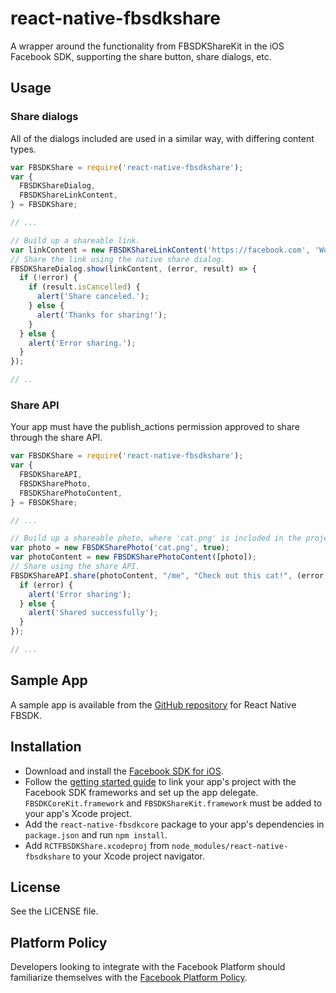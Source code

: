 # react-native-fbsdkshare
A wrapper around the functionality from FBSDKShareKit in the iOS Facebook SDK, supporting the share button, share dialogs, etc.

## Usage

### Share dialogs
All of the dialogs included are used in a similar way, with differing content types.
```js
var FBSDKShare = require('react-native-fbsdkshare');
var {
  FBSDKShareDialog,
  FBSDKShareLinkContent,
} = FBSDKShare;

// ...

// Build up a shareable link.
var linkContent = new FBSDKShareLinkContent('https://facebook.com', 'Wow, check out this great site!', 'Facebook.com', null);
// Share the link using the native share dialog.
FBSDKShareDialog.show(linkContent, (error, result) => {
  if (!error) {
    if (result.isCancelled) {
      alert('Share canceled.');
    } else {
      alert('Thanks for sharing!');
    }
  } else {
    alert('Error sharing.');
  }
});

// ..
```

### Share API
Your app must have the publish_actions permission approved to share through the share API.
```js
var FBSDKShare = require('react-native-fbsdkshare');
var {
  FBSDKShareAPI,
  FBSDKSharePhoto,
  FBSDKSharePhotoContent,
} = FBSDKShare;

// ...

// Build up a shareable photo, where 'cat.png' is included in the project. A data URI encoding the image can also be passed.
var photo = new FBSDKSharePhoto('cat.png', true);
var photoContent = new FBSDKSharePhotoContent([photo]);
// Share using the share API.
FBSDKShareAPI.share(photoContent, "/me", "Check out this cat!", (error, result) => {
  if (error) {
    alert('Error sharing');
  } else {
    alert('Shared successfully');
  }
});

// ...
```

## Sample App
A sample app is available from the [GitHub repository](https://github.com/facebook/react-native-fbsdk) for React Native FBSDK.

## Installation
- Download and install the [Facebook SDK for iOS](https://developers.facebook.com/docs/ios).
- Follow the [getting started guide](https://developers.facebook.com/docs/ios/getting-started/) to link your app's project with the Facebook SDK frameworks and set up the app delegate. `FBSDKCoreKit.framework` and `FBSDKShareKit.framework` must be added to your app's Xcode project.
- Add the `react-native-fbsdkcore` package to your app's dependencies in `package.json` and run `npm install`.
- Add `RCTFBSDKShare.xcodeproj` from `node_modules/react-native-fbsdkshare` to your Xcode project navigator.

## License
See the LICENSE file.

## Platform Policy
Developers looking to integrate with the Facebook Platform should familiarize themselves with the [Facebook Platform Policy](https://developers.facebook.com/policy/).
